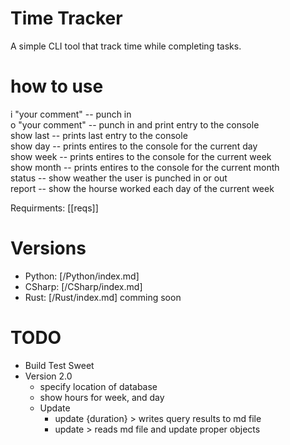 # Time Tracker
A simple CLI tool that track time while completing tasks. 

# how to use
i "your comment" -- punch in  
o "your comment" -- punch in and print entry to the console  
show last -- prints last entry to the console  
show day -- prints entires to the console for the current day  
show week --  prints entires to the console for the current week  
show month -- prints entires to the console for the current month  
status -- show weather the user is punched in or out  
report -- show the hourse worked each day of the current week

Requirments: [[reqs]]

# Versions
- Python: [/Python/index.md]
- CSharp: [/CSharp/index.md]
- Rust:   [/Rust/index.md] comming soon

# TODO
- Build Test Sweet
- Version 2.0
    - specify location of database
    - show hours for week, and day
    - Update
        - update {duration} > writes query results to md file
        - update > reads md file and update proper objects
